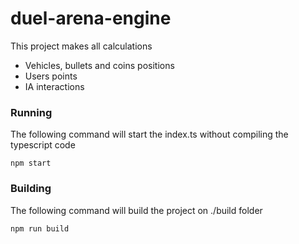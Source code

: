 # duel-arena-engine

This project makes all calculations
- Vehicles, bullets and coins positions
- Users points
- IA interactions

### Running
The following command will start the index.ts without compiling the typescript code
```
npm start
```

### Building
The following command will build the project on ./build folder
```
npm run build
```
